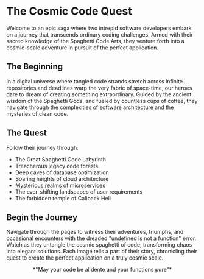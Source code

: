 # The Cosmic Code Quest

Welcome to an epic saga where two intrepid software developers embark on a journey that transcends ordinary coding challenges. Armed with their sacred knowledge of the Spaghetti Code Arts, they venture forth into a cosmic-scale adventure in pursuit of the perfect application.

## The Beginning

In a digital universe where tangled code strands stretch across infinite repositories and deadlines warp the very fabric of space-time, our heroes dare to dream of creating something extraordinary. Guided by the ancient wisdom of the Spaghetti Gods, and fueled by countless cups of coffee, they navigate through the complexities of software architecture and the mysteries of clean code.

## The Quest

Follow their journey through:
- The Great Spaghetti Code Labyrinth
- Treacherous legacy code forests
- Deep caves of database optimization
- Soaring heights of cloud architecture
- Mysterious realms of microservices
- The ever-shifting landscapes of user requirements
- The forbidden temple of Callback Hell

## Begin the Journey

Navigate through the pages to witness their adventures, triumphs, and occasional encounters with the dreaded "undefined is not a function" error. Watch as they untangle the cosmic spaghetti of code, transforming chaos into elegant solutions. Each image tells a part of their story, chronicling their quest to create the perfect application on a truly cosmic scale.

<div style="text-align: center; color: var(--md-primary-fg-color);">
*"May your code be al dente and your functions pure"*
</div>
